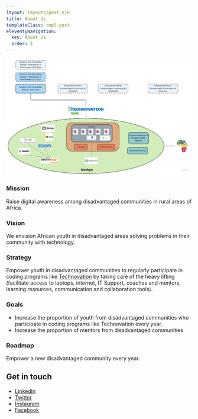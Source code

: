 ```yaml
---
layout: layouts/post.njk
title: About Us
templateClass: tmpl-post
eleventyNavigation:
  key: About Us
  order: 3
---
```

![Neebyo - Mission, Vision, Strategy, Goals, Roadmap](../img/Neebyo-Mission-Vision-Strategy-Goals-Roadmap.jpg)

### Mission
Raise digital awareness among disadvantaged communities in rural areas of Africa.

### Vision
We envision African youth in disadvantaged areas solving problems in their community with technology.

### Strategy
Empower youth in disadvantaged communities to regularly participate in coding programs like [Technovation](https://www.technovation.org/) by taking care of the heavy lifting (facilitate access to laptops, internet, IT Support, coaches and mentors, learning resources, communication and collaboration tools).

### Goals
- Increase the proportion of youth from disadvantaged communities who participate in coding programs like Technovation every year.
- Increase the proportion of mentors from disadvantaged communities

### Roadmap
Empower a new disadvantaged community every year.

## Get in touch
- [LinkedIn](https://www.linkedin.com/company/neebyo/)
- [Twitter](https://twitter.com/neebyo)
- [Instagram](https://www.instagram.com/neebyo_org/)
- [Facebook](https://www.facebook.com/neebyo)